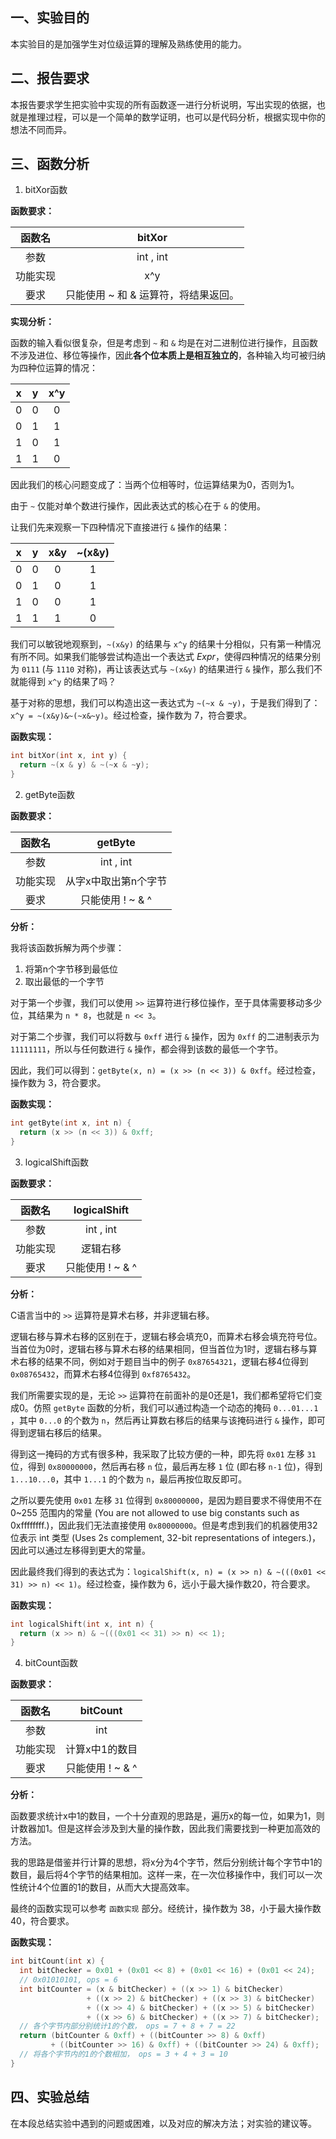 ## 一、实验目的

本实验目的是加强学生对位级运算的理解及熟练使用的能力。

## 二、报告要求

本报告要求学生把实验中实现的所有函数逐一进行分析说明，写出实现的依据，也就是推理过程，可以是一个简单的数学证明，也可以是代码分析，根据实现中你的想法不同而异。

## 三、函数分析

1. bitXor函数

**函数要求：**

| 函数名 | bitXor |
|:---:|:---:|
| 参数 | int , int |
| 功能实现 | x^y |
| 要求 | 只能使用 ~ 和 & 运算符，将结果返回。 |

**实现分析：**

函数的输入看似很复杂，但是考虑到 `~` 和 `&` 均是在对二进制位进行操作，且函数不涉及进位、移位等操作，因此**各个位本质上是相互独立的**，各种输入均可被归纳为四种位运算的情况：

| x | y | x^y |
|:---:|:---:|:---:|
| 0 | 0 | 0 |
| 0 | 1 | 1 |
| 1 | 0 | 1 |
| 1 | 1 | 0 |

因此我们的核心问题变成了：当两个位相等时，位运算结果为0，否则为1。

由于 `~` 仅能对单个数进行操作，因此表达式的核心在于 `&` 的使用。

让我们先来观察一下四种情况下直接进行 `&` 操作的结果：

| x | y | x&y | ~(x&y) |
|:---:|:---:|:---:|:---:|
| 0 | 0 | 0 | 1 |
| 0 | 1 | 0 | 1 |
| 1 | 0 | 0 | 1 |
| 1 | 1 | 1 | 0 |

我们可以敏锐地观察到，`~(x&y)` 的结果与 `x^y` 的结果十分相似，只有第一种情况有所不同。如果我们能够尝试构造出一个表达式 $Expr$，使得四种情况的结果分别为 `0111` (与 `1110` 对称)，再让该表达式与 `~(x&y)` 的结果进行 `&` 操作，那么我们不就能得到 `x^y` 的结果了吗？

基于对称的思想，我们可以构造出这一表达式为 `~(~x & ~y)`，于是我们得到了：`x^y = ~(x&y)&~(~x&~y)`。经过检查，操作数为 7，符合要求。

**函数实现：**

```C
int bitXor(int x, int y) {
  return ~(x & y) & ~(~x & ~y);
}
```

2. getByte函数

**函数要求：**

| 函数名 | getByte |
|:---:|:---:|
| 参数 | int , int |
| 功能实现 | 从字x中取出第n个字节 |
| 要求 | 只能使用 ! ~ & ^ | + << >> 运算符，将结果返回。 |

**分析：**

我将该函数拆解为两个步骤：

1. 将第n个字节移到最低位
2. 取出最低的一个字节

对于第一个步骤，我们可以使用 `>>` 运算符进行移位操作，至于具体需要移动多少位，其结果为 `n * 8`，也就是 `n << 3`。

对于第二个步骤，我们可以将数与 `0xff` 进行 `&` 操作，因为 `0xff` 的二进制表示为 `11111111`，所以与任何数进行 `&` 操作，都会得到该数的最低一个字节。

因此，我们可以得到：`getByte(x, n) = (x >> (n << 3)) & 0xff`。经过检查，操作数为 3，符合要求。

**函数实现：**

```C
int getByte(int x, int n) {
  return (x >> (n << 3)) & 0xff;
}
```

3. logicalShift函数

**函数要求：**

| 函数名 | logicalShift|
|:---:|:---:|
| 参数 | int , int |
| 功能实现 | 逻辑右移 |
| 要求 | 只能使用 ! ~ & ^ | + << >> 运算符，将结果返回。 |

**分析：**

C语言当中的 `>>` 运算符是算术右移，并非逻辑右移。

逻辑右移与算术右移的区别在于，逻辑右移会填充0，而算术右移会填充符号位。当首位为0时，逻辑右移与算术右移的结果相同，但当首位为1时，逻辑右移与算术右移的结果不同，例如对于题目当中的例子 `0x87654321`，逻辑右移4位得到 `0x08765432`，而算术右移4位得到 `0xf8765432`。

我们所需要实现的是，无论 `>>` 运算符在前面补的是0还是1，我们都希望将它们变成0。仿照 `getByte` 函数的分析，我们可以通过构造一个动态的掩码 `0...01...1` ，其中 `0...0` 的个数为 `n`，然后再让算数右移后的结果与该掩码进行 `&` 操作，即可得到逻辑右移后的结果。

得到这一掩码的方式有很多种，我采取了比较方便的一种，即先将 `0x01` 左移 `31` 位，得到 `0x80000000`，然后再右移 `n` 位，最后再左移 `1` 位 (即右移 `n-1` 位)，得到 `1...10...0`，其中 `1...1` 的个数为 `n`，最后再按位取反即可。

之所以要先使用 `0x01` 左移 `31` 位得到 `0x80000000`，是因为题目要求不得使用不在 0~255 范围内的常量 (You are not allowed to use big constants such as 0xffffffff.)，因此我们无法直接使用 `0x80000000`。但是考虑到我们的机器使用32位表示 int 类型 (Uses 2s complement, 32-bit representations of integers.)，因此可以通过左移得到更大的常量。

因此最终我们得到的表达式为：`logicalShift(x, n) = (x >> n) & ~(((0x01 << 31) >> n) << 1)`。经过检查，操作数为 6，远小于最大操作数20，符合要求。

**函数实现：**

```C
int logicalShift(int x, int n) {
  return (x >> n) & ~(((0x01 << 31) >> n) << 1);
}
```

4. bitCount函数

**函数要求：**

| 函数名 | bitCount |
|:---:|:---:|
| 参数 | int |
| 功能实现 | 计算x中1的数目 |
| 要求 | 只能使用 ! ~ & ^ | + << >> 运算符，将结果返回。 |

**分析：**

函数要求统计x中1的数目，一个十分直观的思路是，遍历x的每一位，如果为1，则计数器加1。但是这样会涉及到大量的操作数，因此我们需要找到一种更加高效的方法。

我的思路是借鉴并行计算的思想，将x分为4个字节，然后分别统计每个字节中1的数目，最后将4个字节的结果相加。这样一来，在一次位移操作中，我们可以一次性统计4个位置的1的数目，从而大大提高效率。

最终的函数实现可以参考 `函数实现` 部分。经统计，操作数为 38，小于最大操作数40，符合要求。

**函数实现：**

```C
int bitCount(int x) {
  int bitChecker = 0x01 + (0x01 << 8) + (0x01 << 16) + (0x01 << 24);
  // 0x01010101, ops = 6
  int bitCounter = (x & bitChecker) + ((x >> 1) & bitChecker)
                 + ((x >> 2) & bitChecker) + ((x >> 3) & bitChecker)
                 + ((x >> 4) & bitChecker) + ((x >> 5) & bitChecker)
                 + ((x >> 6) & bitChecker) + ((x >> 7) & bitChecker);
  // 各个字节内部分别统计1的个数， ops = 7 + 8 + 7 = 22
  return (bitCounter & 0xff) + ((bitCounter >> 8) & 0xff)
         + ((bitCounter >> 16) & 0xff) + ((bitCounter >> 24) & 0xff);
  // 将各个字节内的1的个数相加， ops = 3 + 4 + 3 = 10
}
```

## 四、实验总结

在本段总结实验中遇到的问题或困难，以及对应的解决方法；对实验的建议等。

